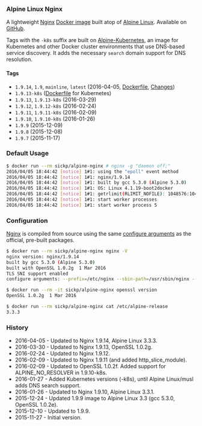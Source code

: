 ### Alpine Linux Nginx

A lightweight [Nginx][nginx] [Docker image][dockerhub_project] built atop of [Alpine Linux][alpine_linux]. Available on [GitHub][github_project].

Tags with the `-k8s` suffix are built on [Alpine-Kubernetes][alpine_kubernetes], an image for Kubernetes and other Docker cluster environments that use DNS-based service discovery. It adds the necessary `search` domain support for DNS resolution.


#### Tags

* `1.9.14`, `1.9`, `mainline`, `latest` (2016-04-05, [Dockerfile][dockerfile_1_9], [Changes][nginx_changes])
* `1.9.13-k8s` ([Dockerfile][dockerfile_1_9_k8s] for Kubernetes)
* `1.9.13`, `1.9.13-k8s` (2016-03-29)
* `1.9.12`, `1.9.12-k8s` (2016-02-24)
* `1.9.11`, `1.9.11-k8s` (2016-02-09)
* `1.9.10`, `1.9.10-k8s` (2016-01-26)
* `1.9.9` (2015-12-09)
* `1.9.8` (2015-12-08)
* `1.9.7` (2015-11-17)


### Default Usage

```bash
$ docker run --rm sickp/alpine-nginx # nginx -g "daemon off;"
2016/04/05 18:44:42 [notice] 1#1: using the "epoll" event method
2016/04/05 18:44:42 [notice] 1#1: nginx/1.9.14
2016/04/05 18:44:42 [notice] 1#1: built by gcc 5.3.0 (Alpine 5.3.0)
2016/04/05 18:44:42 [notice] 1#1: OS: Linux 4.1.19-boot2docker
2016/04/05 18:44:42 [notice] 1#1: getrlimit(RLIMIT_NOFILE): 1048576:1048576
2016/04/05 18:44:42 [notice] 1#1: start worker processes
2016/04/05 18:44:42 [notice] 1#1: start worker process 5
```


### Configuration

[Nginx][nginx] is compiled from source using the same [configure arguments][nginx_configure] as the official, pre-built packages.

```bash
$ docker run --rm sickp/alpine-nginx nginx -V
nginx version: nginx/1.9.14
built by gcc 5.3.0 (Alpine 5.3.0)
built with OpenSSL 1.0.2g  1 Mar 2016
TLS SNI support enabled
configure arguments: --prefix=/etc/nginx --sbin-path=/usr/sbin/nginx --conf-path=/etc/nginx/nginx.conf --error-log-path=/var/log/nginx/error.log --http-log-path=/var/log/nginx/access.log --pid-path=/var/run/nginx.pid --lock-path=/var/run/nginx.lock --http-client-body-temp-path=/var/cache/nginx/client_temp --http-proxy-temp-path=/var/cache/nginx/proxy_temp --http-fastcgi-temp-path=/var/cache/nginx/fastcgi_temp --http-uwsgi-temp-path=/var/cache/nginx/uwsgi_temp --http-scgi-temp-path=/var/cache/nginx/scgi_temp --user=nginx --group=nginx --with-http_ssl_module --with-http_realip_module --with-http_addition_module --with-http_sub_module --with-http_dav_module --with-http_flv_module --with-http_mp4_module --with-http_gunzip_module --with-http_gzip_static_module --with-http_random_index_module --with-http_secure_link_module --with-http_stub_status_module --with-http_auth_request_module --with-mail --with-mail_ssl_module --with-file-aio --with-ipv6 --with-threads --with-stream --with-stream_ssl_module --with-http_slice_module --with-http_v2_module

$ docker run --rm -it sickp/alpine-nginx openssl version
OpenSSL 1.0.2g  1 Mar 2016

$ docker run --rm sickp/alpine-nginx cat /etc/alpine-release
3.3.3
```

### History

- 2016-04-05 - Updated to Nginx 1.9.14, Alpine Linux 3.3.3.
- 2016-03-30 - Updated to Nginx 1.9.13, OpenSSL 1.0.2g.
- 2016-02-24 - Updated to Nginx 1.9.12.
- 2016-02-09 - Updated to Nginx 1.9.11 (and added http_slice_module).
- 2016-02-09 - Updated to OpenSSL 1.0.2f. Added support for ALPINE_NO_RESOLVER in 1.9.10-k8s.
- 2016-01-27 - Added Kubernetes versions (-k8s), until Alpine Linux/musl adds DNS search support.
- 2016-01-26 - Updated to Nginx 1.9.10, Alpine Linux 3.3.1.
- 2015-12-24 - Updated 1.9.9 image to Alpine Linux 3.3 (gcc 5.3.0, OpenSSL 1.0.2e).
- 2015-12-10 - Updated to 1.9.9.
- 2015-11-27 - Initial version.

[alpine_kubernetes]:  https://hub.docker.com/r/janeczku/alpine-kubernetes/
[alpine_linux]:       https://hub.docker.com/_/alpine/
[dockerhub_project]:  https://hub.docker.com/r/sickp/alpine-nginx/
[dockerfile_1_9]:     https://github.com/sickp/docker-alpine-nginx/tree/master/versions/1.9.14/Dockerfile
[dockerfile_1_9_k8s]: https://github.com/sickp/docker-alpine-nginx/tree/master/versions/1.9.14-k8s/Dockerfile
[github_project]:     https://github.com/sickp/docker-alpine-nginx/
[nginx]:              http://nginx.org/
[nginx_changes]:      http://nginx.org/en/CHANGES
[nginx_configure]:    http://nginx.org/en/linux_packages.html#mainline
